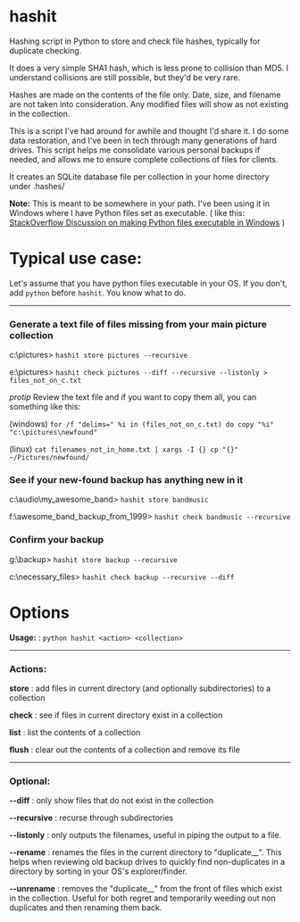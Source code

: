 # hashit
Hashing script in Python to store and check file hashes, typically for duplicate checking.

It does a very simple SHA1 hash, which is less prone to collision than MD5.  I understand collisions are still possible, but they'd be very rare.

Hashes are made on the contents of the file only.  Date, size, and filename are not taken into consideration.  Any modified files will show as not existing in the collection.  

This is a script I've had around for awhile and thought I'd share it.  I do some data restoration, and I've been in tech through many generations of hard drives.  This script helps me consolidate various personal backups if needed, and allows me to ensure complete collections of files for clients.  

It creates an SQLite database file per collection in your home directory under .hashes/ 

**Note:** This is meant to be somewhere in your path.  I've been using it in Windows where I have Python files set as executable.  ( like this: [StackOverflow Discussion on making Python files executable in Windows](https://stackoverflow.com/questions/11472843/set-up-python-on-windows-to-not-type-python-in-cmd) )

# Typical use case:

Let's assume that you have python files executable in your OS.  If you don't, add `python` before `hashit`.  You know what to do.

---

### Generate a text file of files missing from your main picture collection

c:\pictures> `hashit store pictures --recursive`

e:\pictures> `hashit check pictures --diff --recursive --listonly > files_not_on_c.txt`

*protip* Review the text file and if you want to copy them all, you can something like this:

(windows) `for /f "delims=" %i in (files_not_on_c.txt) do copy "%i" "c:\pictures\newfound"` 

(linux) `cat filenames_not_in_home.txt | xargs -I {} cp "{}" ~/Pictures/newfound/`

### See if your new-found backup has anything new in it

c:\audio\my_awesome_band> `hashit store bandmusic`

f:\awesome_band_backup_from_1999> `hashit check bandmusic --recursive`

### Confirm your backup

g:\backup> `hashit store backup --recursive`

c:\necessary_files> `hashit check backup --recursive --diff`

# Options

**Usage:**
: `python hashit <action> <collection>`

---

### Actions:

**store**
: add files in current directory (and optionally subdirectories) to a collection

**check**
: see if files in current directory exist in a collection

**list**
: list the contents of a collection

**flush**
: clear out the contents of a collection and remove its file

---
 
### Optional:

**--diff**
: only show files that do not exist in the collection

**--recursive**
: recurse through subdirectories

**--listonly**
: only outputs the filenames, useful in piping the output to a file.

**--rename**
: renames the files in the current directory to "duplicate__<filename>".  This helps when reviewing old backup drives to quickly find non-duplicates in a directory by sorting in your OS's explorer/finder. 

**--unrename**
: removes the "duplicate__" from the front of files which exist in the collection.  Useful for both regret and temporarily weeding out non duplicates and then renaming them back.  